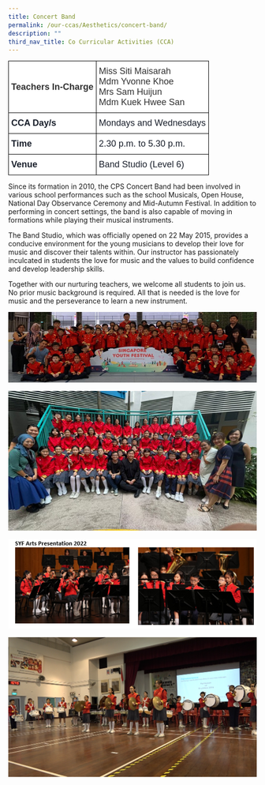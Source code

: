 ```yaml
---
title: Concert Band
permalink: /our-ccas/Aesthetics/concert-band/
description: ""
third_nav_title: Co Curricular Activities (CCA)
---
```

<style type="text/css">
.tg  {border-collapse:collapse;border-spacing:0;}
.tg td{border-color:black;border-style:solid;border-width:1px;font-family:Arial, sans-serif;font-size:14px;
  overflow:hidden;padding:10px 5px;word-break:normal;}
.tg th{border-color:black;border-style:solid;border-width:1px;font-family:Arial, sans-serif;font-size:14px;
  font-weight:normal;overflow:hidden;padding:10px 5px;word-break:normal;}
.tg .tg-via6{background-color:#FFF;color:#1A202C;font-size:18px;font-weight:bold;text-align:left;vertical-align:middle}
.tg .tg-l3od{background-color:#FFF;color:#1A202C;font-size:18px;text-align:left;vertical-align:middle}
.tg .tg-ntp0{background-color:#FFF;color:#323232;font-size:18px;font-weight:bold;text-align:left;vertical-align:middle}
.tg .tg-y8at{background-color:#FFF;color:#323232;font-size:18px;text-align:left;vertical-align:middle}
</style>
<table class="tg">
<thead>
  <tr>
    <th class="tg-ntp0"><span style="font-weight:bold;color:#323232">Teachers In-Charge   </span></th>
    <th class="tg-y8at"><span style="font-weight:normal;color:#323232">Miss Siti Maisarah</span><br><span style="font-weight:normal;color:#323232">Mdm Yvonne Khoe</span><br><span style="font-weight:normal;color:#323232">Mrs Sam Huijun</span><br><span style="font-weight:normal;color:#323232">Mdm Kuek Hwee San</span></th>
  </tr>
</thead>
<tbody>
  <tr>
    <td class="tg-via6">CCA Day/s   </td>
    <td class="tg-l3od">Mondays and Wednesdays</td>
  </tr>
  <tr>
    <td class="tg-via6">Time   </td>
    <td class="tg-l3od">2.30 p.m. to 5.30 p.m.</td>
  </tr>
  <tr>
    <td class="tg-via6">Venue   </td>
    <td class="tg-l3od">Band Studio (Level 6)</td>
  </tr>
</tbody>
</table>
	
Since its formation in 2010, the CPS Concert Band had been involved in various school performances such as the school Musicals, Open House, National Day Observance Ceremony and Mid-Autumn Festival. In addition to performing in concert settings, the band is also capable of moving in formations while playing their musical instruments. 

The Band Studio, which was officially opened on 22 May 2015, provides a conducive environment for the young musicians to develop their love for music and discover their talents within. Our instructor has passionately inculcated in students the love for music and the values to build confidence and develop leadership skills. 

Together with our nurturing teachers, we welcome all students to join us. No prior music background is required. All that is needed is the love for music and the perseverance to learn a new instrument.

![](/images/band%201.jpg)

![](/images/Band%202.jpg)

![](/images/Band%203.png)

![](/images/concert%20band%20new.png)